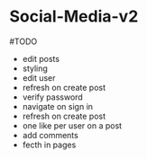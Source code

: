 # Social-Media-v2

#TODO

- edit posts
- styling
- edit user
- refresh on create post
- verify password
- navigate on sign in
- refresh on create post
- one like per user on a post
- add comments
- fecth in pages
